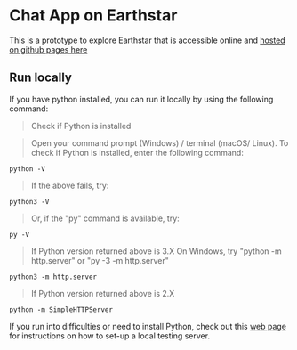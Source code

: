 # Chat App on Earthstar

This is a prototype to explore Earthstar that is accessible online and [hosted on github pages here](https://tripledoublev.github.io/chat-app/)

## Run locally

If you have python installed, you can run it locally by using the following command:

> Check if Python is installed  

> Open your command prompt (Windows) / terminal (macOS/ Linux). To check if Python is installed, enter the following command:  


`python -V`  

> If the above fails, try:

`python3 -V`  

> Or, if the "py" command is available, try:  

`py -V`


> If Python version returned above is 3.X
> On Windows, try "python -m http.server" or "py -3 -m http.server"  

`python3 -m http.server`  

> If Python version returned above is 2.X  

`python -m SimpleHTTPServer`

If you run into difficulties or need to install Python, check out this [web page](https://developer.mozilla.org/en-US/docs/Learn/Common_questions/set_up_a_local_testing_server) for instructions on how to set-up a local testing server.


